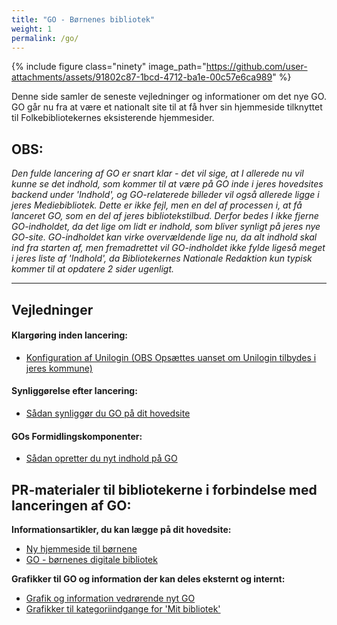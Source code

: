 ```yaml
---
title: "GO - Børnenes bibliotek"
weight: 1
permalink: /go/
---
```

{% include figure class="ninety" image_path="https://github.com/user-attachments/assets/91802c87-1bcd-4712-ba1e-00c57e6ca989" %}


Denne side samler de seneste vejledninger og informationer om det nye GO. GO går nu fra at være et nationalt site til at få hver sin hjemmeside tilknyttet til Folkebibliotekernes eksisterende hjemmesider.


## OBS:
*Den fulde lancering af GO er snart klar - det vil sige, at I allerede nu vil kunne se det indhold, som kommer til at være på GO inde i jeres hovedsites backend under 'Indhold', og GO-relaterede billeder vil også allerede ligge i jeres Mediebibliotek. Dette er ikke fejl, men en del af processen i, at få lanceret GO, som en del af jeres bibliotekstilbud. Derfor bedes I ikke fjerne GO-indholdet, da det lige om lidt er indhold, som bliver synligt på jeres nye GO-site. GO-indholdet kan virke overvældende lige nu, da alt indhold skal ind fra starten af, men fremadrettet vil GO-indholdet ikke fylde ligeså meget i jeres liste af 'Indhold', da Bibliotekernes Nationale Redaktion kun typisk kommer til at opdatere 2 sider ugenligt.*

---

## Vejledninger
#### Klargøring inden lancering:
- [Konfiguration af Unilogin (OBS Opsættes uanset om Unilogin tilbydes i jeres kommune)](https://www.folkebibliotekernescms.dk/main/konfiguration/unilogin/)

#### Synliggørelse efter lancering:
- [Sådan synliggør du GO på dit hovedsite](https://www.folkebibliotekernescms.dk/main/go/synliggoer-go-paa-hovedsite/)

#### GOs Formidlingskomponenter:
- [Sådan opretter du nyt indhold på GO](https://www.folkebibliotekernescms.dk/main/go/opret-indhold-for-go/)

  

## PR-materialer til bibliotekerne i forbindelse med lanceringen af GO:
**Informationsartikler, du kan lægge på dit hovedsite:**
- [Ny hjemmeside til børnene](https://delingstjenesten.dk/artikler/ny-hjemmeside-til-bornene-nb-husk-aendre-link-til-lokal-go-inden-i-publicerer)
- [GO - børnenes digitale bibliotek](https://delingstjenesten.dk/artikler/go-bornenes-digitale-bibliotek-nb-husk-redigere-link-til-lokalt-go-inden-i-publicerer)

**Grafikker til GO og information der kan deles eksternt og internt:**
- [Grafik og information vedrørende nyt GO](https://detdigitalefolkebibliotek.sharepoint.com/:f:/s/BibliotekernesNationaleRedaktion/EmtmxoCW44RKrm_4GbEGQXkBxLVry4g_z-UkEGJPtNbrew?e=oc4aSl)
- [Grafikker til kategoriindgange for 'Mit bibliotek'](https://detdigitalefolkebibliotek.sharepoint.com/:f:/s/BibliotekernesNationaleRedaktion/Ena7jn4ft9dLqK4dCQ5RACgBaB5I0GUM_AG79G6_L_vyPg?e=2MGR9j)



